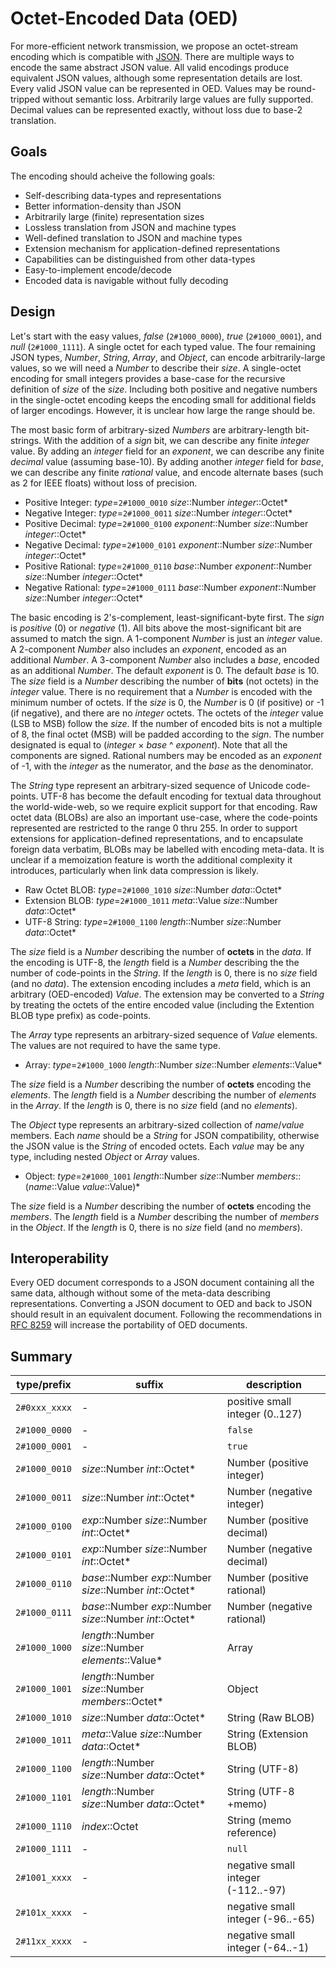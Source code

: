 # Octet-Encoded Data (OED)

For more-efficient network transmission,
we propose an octet-stream encoding
which is compatible with [JSON](http://www.ecma-international.org/publications/files/ECMA-ST/ECMA-404.pdf).
There are multiple ways to encode the same abstract JSON value.
All valid encodings produce equivalent JSON values,
although some representation details are lost.
Every valid JSON value can be represented in OED.
Values may be round-tripped without semantic loss.
Arbitrarily large values are fully supported.
Decimal values can be represented exactly,
without loss due to base-2 translation.

## Goals

The encoding should acheive the following goals:

  * Self-describing data-types and representations
  * Better information-density than JSON
  * Arbitrarily large (finite) representation sizes
  * Lossless translation from JSON and machine types
  * Well-defined translation to JSON and machine types
  * Extension mechanism for application-defined representations
  * Capabilities can be distinguished from other data-types
  * Easy-to-implement encode/decode
  * Encoded data is navigable without fully decoding

## Design

Let's start with the easy values,
_false_ (`2#1000_0000`),
_true_ (`2#1000_0001`),
and _null_ (`2#1000_1111`).
A single octet for each typed value.
The four remaining JSON types,
_Number_, _String_, _Array_, and _Object_,
can encode arbitrarily-large values,
so we will need a _Number_ to describe their _size_.
A single-octet encoding for small integers
provides a base-case for the recursive definition
of _size_ of the _size_.
Including both positive and negative numbers
in the single-octet encoding
keeps the encoding small
for additional fields of larger encodings.
However, it is unclear how large the range should be.

The most basic form of arbitrary-sized _Numbers_
are arbitrary-length bit-strings.
With the addition of a _sign_ bit,
we can describe any finite _integer_ value.
By adding an _integer_ field for an _exponent_,
we can describe any finite _decimal_ value (assuming base-10).
By adding another _integer_ field for _base_,
we can describe any finite _rational_ value,
and encode alternate bases (such as 2 for IEEE floats)
without loss of precision.

  * Positive Integer: _type_=`2#1000_0010` _size_::Number _integer_::Octet\*
  * Negative Integer: _type_=`2#1000_0011` _size_::Number _integer_::Octet\*
  * Positive Decimal: _type_=`2#1000_0100` _exponent_::Number _size_::Number _integer_::Octet\*
  * Negative Decimal: _type_=`2#1000_0101` _exponent_::Number _size_::Number _integer_::Octet\*
  * Positive Rational: _type_=`2#1000_0110` _base_::Number _exponent_::Number _size_::Number _integer_::Octet\*
  * Negative Rational: _type_=`2#1000_0111` _base_::Number _exponent_::Number _size_::Number _integer_::Octet\*

The basic encoding is 2's-complement, least-significant-byte first.
The _sign_ is _positive_ (0) or _negative_ (1).
All bits above the most-significant bit are assumed to match the sign.
A 1-component _Number_ is just an _integer_ value.
A 2-component _Number_ also includes an _exponent_,
encoded as an additional _Number_.
A 3-component _Number_ also includes a _base_,
encoded as an additional _Number_.
The default _exponent_ is 0.
The default _base_ is 10.
The _size_ field is a _Number_ describing
the number of **bits** (not octets) in the _integer_ value.
There is no requirement that a _Number_ is encoded with the minimum number of octets.
If the _size_ is 0, the _Number_ is 0 (if positive) or -1 (if negative),
and there are no _integer_ octets.
The octets of the _integer_ value (LSB to MSB) follow the _size_.
If the number of encoded bits is not a multiple of 8,
the final octet (MSB) will be padded according to the _sign_.
The number designated is equal to (_integer_ × _base_ ^ _exponent_).
Note that all the components are signed.
Rational numbers may be encoded as an _exponent_ of -1,
with the _integer_ as the numerator, and the _base_ as the denominator.

The _String_ type represent an arbitrary-sized sequence of Unicode code-points.
UTF-8 has become the default encoding for textual data throughout the world-wide-web,
so we require explicit support for that encoding.
Raw octet data (BLOBs) are also an important use-case,
where the code-points represented are restricted to the range 0 thru 255.
In order to support extensions for application-defined representations,
and to encapsulate foreign data verbatim,
BLOBs may be labelled with encoding meta-data.
It is unclear if a memoization feature
is worth the additional complexity it introduces,
particularly when link data compression is likely.

  * Raw Octet BLOB: _type_=`2#1000_1010` _size_::Number _data_::Octet\*
  * Extension BLOB: _type_=`2#1000_1011` _meta_::Value _size_::Number _data_::Octet\*
  * UTF-8 String: _type_=`2#1000_1100` _length_::Number _size_::Number _data_::Octet\*

The _size_ field is a _Number_ describing
the number of **octets** in the _data_.
If the encoding is UTF-8,
the _length_ field is a _Number_ describing the
the number of code-points in the _String_.
If the _length_ is 0, there is no _size_ field (and no _data_).
The extension encoding includes a _meta_ field,
which is an arbitrary (OED-encoded) _Value_.
The extension may be converted to a _String_
by treating the octets of the entire encoded value
(including the Extention BLOB type prefix) as code-points.

The _Array_ type represents an arbitrary-sized sequence of _Value_ elements.
The values are not required to have the same type.

  * Array: _type_=`2#1000_1000` _length_::Number _size_::Number _elements_::Value\*

The _size_ field is a _Number_ describing
the number of **octets** encoding the _elements_.
The _length_ field is a _Number_ describing
the number of _elements_ in the _Array_.
If the _length_ is 0, there is no _size_ field (and no _elements_).

The _Object_ type represents an arbitrary-sized collection of _name_/_value_ members.
Each _name_ should be a _String_ for JSON compatibility,
otherwise the JSON value is the _String_ of encoded octets.
Each _value_ may be any type,
including nested _Object_ or _Array_ values.

  * Object: _type_=`2#1000_1001` _length_::Number _size_::Number _members_::(_name_::Value _value_::Value)\*

The _size_ field is a _Number_ describing
the number of **octets** encoding the _members_.
The _length_ field is a _Number_ describing
the number of _members_ in the _Object_.
If the _length_ is 0, there is no _size_ field (and no _members_).

## Interoperability

Every OED document corresponds to a JSON document
containing all the same data,
although without some of the meta-data describing representations.
Converting a JSON document to OED and back to JSON
should result in an equivalent document.
Following the recommendations in [RFC 8259](https://www.rfc-editor.org/rfc/rfc8259)
will increase the portability of OED documents.

## Summary

type/prefix   | suffix                                                     | description
--------------|------------------------------------------------------------|--------------
`2#0xxx_xxxx` | -                                                          | positive small integer (0..127)
`2#1000_0000` | -                                                          | `false`
`2#1000_0001` | -                                                          | `true`
`2#1000_0010` | _size_::Number _int_::Octet\*                              | Number (positive integer)
`2#1000_0011` | _size_::Number _int_::Octet\*                              | Number (negative integer)
`2#1000_0100` | _exp_::Number _size_::Number _int_::Octet\*                | Number (positive decimal)
`2#1000_0101` | _exp_::Number _size_::Number _int_::Octet\*                | Number (negative decimal)
`2#1000_0110` | _base_::Number _exp_::Number _size_::Number _int_::Octet\* | Number (positive rational)
`2#1000_0111` | _base_::Number _exp_::Number _size_::Number _int_::Octet\* | Number (negative rational)
`2#1000_1000` | _length_::Number _size_::Number _elements_::Value\*        | Array
`2#1000_1001` | _length_::Number _size_::Number _members_::Octet\*         | Object
`2#1000_1010` | _size_::Number _data_::Octet\*                             | String (Raw BLOB)
`2#1000_1011` | _meta_::Value _size_::Number _data_::Octet\*               | String (Extension BLOB)
`2#1000_1100` | _length_::Number _size_::Number _data_::Octet\*            | String (UTF-8)
`2#1000_1101` | _length_::Number _size_::Number _data_::Octet\*            | String (UTF-8 +memo)
`2#1000_1110` | _index_::Octet                                             | String (memo reference)
`2#1000_1111` | -                                                          | `null`
`2#1001_xxxx` | -                                                          | negative small integer (-112..-97)
`2#101x_xxxx` | -                                                          | negative small integer (-96..-65)
`2#11xx_xxxx` | -                                                          | negative small integer (-64..-1)
